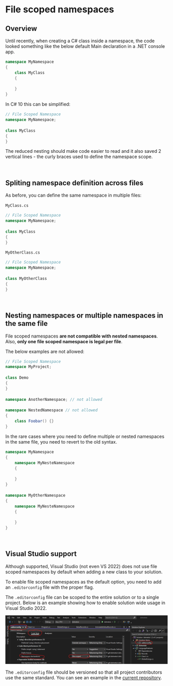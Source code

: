 # File scoped namespaces

## Overview

Until recently, when creating a C# class inside a namespace, the code looked something like the below default Main declaration in a .NET console app.

```C#
namespace MyNamespace
{
    class MyClass
    {
        
    }
}
```

In C# 10 this can be simplified:

```C#
// File Scoped Namespace
namespace MyNamespace;

class MyClass
{
}
```

The reduced nesting should make code easier to read and it also saved 2 vertical lines - the curly braces used to define the namespace scope.

<br/>

## Spliting namespace definition across files

As before, you can define the same namespace in multiple files:

`MyClass.cs`

```C#
// File Scoped Namespace
namespace MyNamespace;

class MyClass
{
}
```

`MyOtherClass.cs`

```C#
// File Scoped Namespace
namespace MyNamespace;

class MyOtherClass
{
}
```

<br/>

## Nesting namespaces or multiple namespaces in the same file

File scoped namespaces **are not compatible with nested namespaces**. Also, **only one file scoped namespace is legal per file**.

 The below examples are not allowed:

```C#
// File Scoped Namespace
namespace MyProject;

class Demo
{
}

namespace AnotherNamespace; // not allowed

namespace NestedNamespace // not allowed
{
    class Foobar() {}
}

```

In the rare cases where you need to define multiple or nested namespaces in the same file, you need to revert to the old syntax.

```C#
namespace MyNamespace
{
    namespace MyNesteNamespace
    {

    }
}

namespace MyOtherNamespace
{
    namespace MyNesteNamespace
    {

    }
}

```

<br/>

## Visual Studio support

Although supported, Visual Studio (not even VS 2022) does not use file scoped namespaces by default when adding a new class to your solution.

To enable file scoped namespaces as the default option, you need to add an `.editorconfig` file with the proper flag.

The `.editorconfig` file can be scoped to the entire solution or to a single project. Below is an example showing how to enable solution wide usage in Visual Studio 2022.

![editorconfig](images/editorconfig.png)

The `.editorconfig` file should be versioned so that all project contributors use the same standard. You can see an example in the [current repository](https://github.com/buggy-line/dotnetsix/blob/main/.editorconfig#L127).
